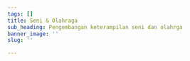 ```yaml
---
tags: []
title: Seni & Olahraga
sub_heading: Pengembangan keterampilan seni dan olahrga
banner_image: ''
slug: ''

---
```


